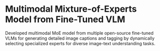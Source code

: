 # Multimodal Mixture-of-Experts Model from Fine-Tuned VLM
Developed multimodal MoE model from multiple open-source fine-tuned VLMs for generating detailed image captions and tagging by dynamically selecting specialized experts for diverse image-text understanding tasks. 
